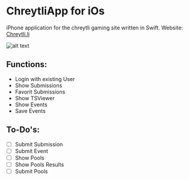 # ChreytliApp for iOs
iPhone application for the chreytli gaming site written in Swift.
Website: [Chreytli.li](http://www.chreyt.li)

![alt text](https://github.com/codercae/ChreytliAppVersion2/blob/master/Preview.gif "Preview")

Functions:
---
* Login with existing User
* Show Submissions
* Favorit Submissions
* Show TSViewer
* Show Events
* Save Events

To-Do's:
---
- [ ] Submit Submission
- [ ] Submit Event
- [ ] Show Pools
- [ ] Show Pools Results
- [ ] Submit Pools
